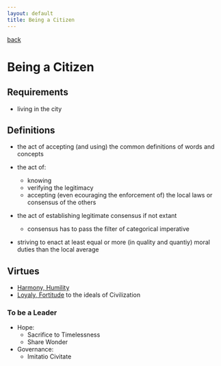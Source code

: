 ```yaml
---
layout: default
title: Being a Citizen
---
```

[back](./)

# Being a Citizen

## Requirements

- living in the city

## Definitions

- the act of accepting (and using) the common definitions of words and concepts
- the act of:
    - knowing
    - verifying the legitimacy
    - accepting (even ecouraging the enforcement of) the local laws or consensus of the others
    
- the act of establishing legitimate consensus if not extant
    - consensus has to pass the filter of categorical imperative

- striving to enact at least equal or more (in quality and quantiy) moral duties than the local average

## Virtues

- [Harmony, Humility](harmony.md)
- [Loyaly, Fortitude](fortitude.md) to the ideals of Civilization

### To be a Leader

- Hope:
    - Sacrifice to Timelessness
    - Share Wonder
- Governance:
    - Imitatio Civitate


